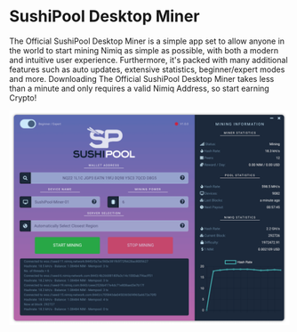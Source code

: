# SushiPool Desktop Miner

The Official SushiPool Desktop Miner is a simple app set to allow anyone in the world to start mining Nimiq as simple as possible, with both a modern and intuitive user experience. Furthermore, it's packed with many additional features such as auto updates, extensive statistics, beginner/expert modes and more. Downloading The Official SushiPool Desktop Miner takes less than a minute and only requires a valid Nimiq Address, so start earning Crypto! 

![Preview](screenshot.PNG?raw=true "Preview")
